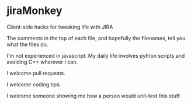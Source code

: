 # jiraMonkey
Client-side hacks for tweaking life with JIRA

The comments in the top of each file, and hopefully the filenames, tell you what the files do.

I'm not experienced in javascript. My daily life involves python scripts and avoiding C++ wherever I can.

I welcome pull requests.

I welcome coding tips.

I welcome someone showing me how a person would unit-test this stuff.
